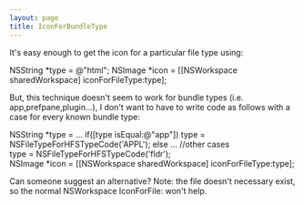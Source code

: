 ```yaml
---
layout: page
title: IconForBundleType
---
```


It's easy enough to get the icon for a particular file type using:
    
NSString *type = @"html";
NSImage *icon = [[NSWorkspace sharedWorkspace] iconForFileType:type];


But, this technique doesn't seem to work for bundle types (i.e. app,prefpane,plugin...), I don't want to have to write code as follows  with a case for every known bundle type:
    
NSString *type = ...
if([type isEqual:@"app"]) 
    type = NSFileTypeForHFSTypeCode('APPL');
else ... //other cases	
    type = NSFileTypeForHFSTypeCode('fldr');	
NSImage *icon = [[NSWorkspace sharedWorkspace] iconForFileType:type];


Can someone suggest an alternative? Note: the file doesn't necessary exist, so the normal NSWorkspace IconForFile: won't help.

